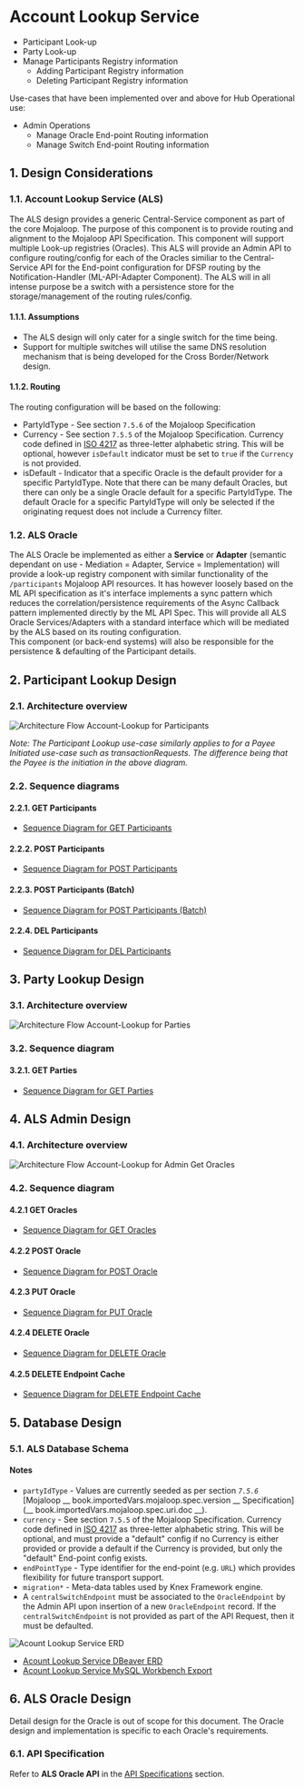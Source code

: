# Account Lookup Service

<!-- The **Account Lookup Service** (**ALS**) _(refer to section `6.2.1.2`)_ as per the [Mojaloop __ book.importedVars.mojaloop.spec.version __ Specification](__ book.importedVars.mojaloop.spec.uri.doc __) implements the following use-cases: -->

* Participant Look-up 
* Party Look-up
* Manage Participants Registry information
    * Adding Participant Registry information
    * Deleting Participant Registry information
    
Use-cases that have been implemented over and above for Hub Operational use: 
* Admin Operations
    * Manage Oracle End-point Routing information
    * Manage Switch End-point Routing information
  
## 1. Design Considerations

### 1.1. Account Lookup Service (ALS)
The ALS design provides a generic Central-Service component as part of the core Mojaloop. The purpose of this component is to provide routing and alignment to the Mojaloop API Specification. This component will support multiple Look-up registries (Oracles). This ALS will provide an Admin API to configure routing/config for each of the Oracles similiar to the Central-Service API for the End-point configuration for DFSP routing by the Notification-Handler (ML-API-Adapter Component). The ALS will in all intense purpose be a switch with a persistence store for the storage/management of the routing rules/config.

#### 1.1.1. Assumptions

* The ALS design will only cater for a single switch for the time being.
* Support for multiple switches will utilise the same DNS resolution mechanism that is being developed for the Cross Border/Network design.

#### 1.1.2. Routing

The routing configuration will be based on the following:
* PartyIdType - See section `7.5.6` of the Mojaloop Specification
* Currency - See section `7.5.5` of the Mojaloop Specification. Currency code defined in [ISO 4217](https://www.iso.org/iso-4217-currency-codes.html) as three-letter alphabetic string. This will be optional, however `isDefault` indicator must be set to `true` if the `Currency` is not provided.
* isDefault - Indicator that a specific Oracle is the default provider for a specific PartyIdType. Note that there can be many default Oracles, but there can only be a single Oracle default for a specific PartyIdType. The default Oracle for a specific PartyIdType will only be selected if the originating request does not include a Currency filter.
 

### 1.2. ALS Oracle
The ALS Oracle be implemented as either a **Service** or **Adapter** (semantic dependant on use - Mediation = Adapter, Service = Implementation) will provide a look-up registry component with similar functionality of the `/participants` Mojaloop API resources. It has however loosely based on the ML API specification as it's interface implements a sync pattern which reduces the correlation/persistence requirements of the Async Callback pattern implemented directly by the ML API Spec. This will provide all ALS Oracle Services/Adapters with a standard interface which will be mediated by the ALS based on its routing configuration.  
This component (or back-end systems) will also be responsible for the persistence & defaulting of the Participant details.

## 2. Participant Lookup Design

### 2.1. Architecture overview
![Architecture Flow Account-Lookup for Participants](./assets/diagrams/architecture/arch-flow-account-lookup-participants.svg)

_Note: The Participant Lookup use-case similarly applies to for a Payee Initiated use-case such as transactionRequests. The difference being that the Payee is the initiation in the above diagram._

### 2.2. Sequence diagrams

#### 2.2.1. GET Participants

- [Sequence Diagram for GET Participants](als-get-participants.md)

#### 2.2.2. POST Participants

- [Sequence Diagram for POST Participants](als-post-participants.md)

#### 2.2.3. POST Participants (Batch)

- [Sequence Diagram for POST Participants (Batch)](als-post-participants-batch.md)

#### 2.2.4. DEL Participants

- [Sequence Diagram for DEL Participants](als-del-participants.md)

## 3. Party Lookup Design

### 3.1. Architecture overview
![Architecture Flow Account-Lookup for Parties](./assets/diagrams/architecture/arch-flow-account-lookup-parties.svg)

### 3.2. Sequence diagram

#### 3.2.1. GET Parties

- [Sequence Diagram for GET Parties](als-get-parties.md)

## 4. ALS Admin Design

### 4.1. Architecture overview
![Architecture Flow Account-Lookup for Admin Get Oracles](./assets/diagrams/architecture/arch-flow-account-lookup-admin.svg)

### 4.2. Sequence diagram

#### 4.2.1 GET Oracles

- [Sequence Diagram for GET Oracles](als-admin-get-oracles.md)

#### 4.2.2 POST Oracle

- [Sequence Diagram for POST Oracle](als-admin-post-oracles.md)

#### 4.2.3 PUT Oracle

- [Sequence Diagram for PUT Oracle](als-admin-put-oracles.md)

#### 4.2.4 DELETE Oracle

- [Sequence Diagram for DELETE Oracle](als-admin-del-oracles.md)

#### 4.2.5 DELETE Endpoint Cache

- [Sequence Diagram for DELETE Endpoint Cache](als-del-endpoint.md)

## 5. Database Design

### 5.1. ALS Database Schema

#### Notes
- `partyIdType` - Values are currently seeded as per section _`7.5.6`_ [Mojaloop __ book.importedVars.mojaloop.spec.version __ Specification](__ book.importedVars.mojaloop.spec.uri.doc __).
- `currency` - See section `7.5.5` of the Mojaloop Specification. Currency code defined in [ISO 4217](https://www.iso.org/iso-4217-currency-codes.html) as three-letter alphabetic string. This will be optional, and must provide a "default" config if no Currency is either provided or provide a default if the Currency is provided, but only the "default" End-point config exists.
- `endPointType` - Type identifier for the end-point (e.g. `URL`) which provides flexibility for future transport support.
- `migration*` - Meta-data tables used by Knex Framework engine.
- A `centralSwitchEndpoint` must be associated to the `OracleEndpoint` by the Admin API upon insertion of a new `OracleEndpoint` record. If the `centralSwitchEndpoint` is not provided as part of the API Request, then it must be defaulted. 

![Acount Lookup Service ERD](./assets/entities/AccountLookupService-schema.png)

* [Acount Lookup Service DBeaver ERD](./assets/entities/AccountLookupDB-schema-DBeaver.erd)
* [Acount Lookup Service MySQL Workbench Export](./assets/entities/AccountLookup-ddl-MySQLWorkbench.sql)

## 6. ALS Oracle Design

Detail design for the Oracle is out of scope for this document. The Oracle design and implementation is specific to each Oracle's requirements.

### 6.1. API Specification

Refer to **ALS Oracle API** in the [API Specifications](../../api/README.md#als-oracle-api) section.
